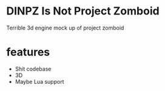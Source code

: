 # DINPZ Is Not Project Zomboid
Terrible 3d engine mock up of project zomboid
# features
- Shit codebase
- 3D
- Maybe Lua support

